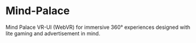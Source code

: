# Mind-Palace

Mind Palace VR-UI (WebVR) for immersive 360° experiences designed with lite gaming and advertisement in mind.
